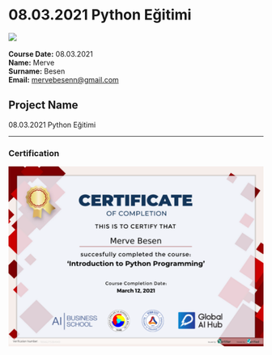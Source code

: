 # 08.03.2021 Python Eğitimi
![](img/newlogo.png)

**Course Date:** 08.03.2021  
**Name:** Merve   
**Surname:** Besen   
**Email:** mervebesenn@gmail.com  


## Project Name
08.03.2021 Python Eğitimi


---

### Certification
![](img/certificate.png)


